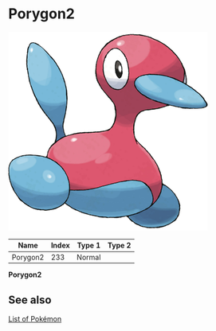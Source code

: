 # Porygon2


![Porygon2](images/233.png)

| **Name** | **Index** | **Type 1** | **Type 2** |
|----|----|----|----|
| Porygon2 | 233 | Normal  |  |

**Porygon2** 

## See also

[List of Pokémon](../pokemon.md)
